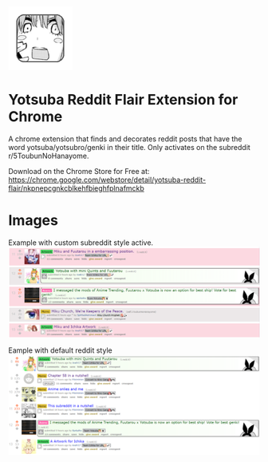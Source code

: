 ![alt text](https://github.com/DavidDaulton/yotsubaRedditFlair/blob/master/YotsubaRedditFlair/yotsuba-icon-128.png?raw=true)
# Yotsuba Reddit Flair Extension for Chrome

A chrome extension that finds and decorates reddit posts that have the word yotsuba/yotsubro/genki in their title.
Only activates on the subreddit r/5ToubunNoHanayome.

Download on the Chrome Store for Free at: https://chrome.google.com/webstore/detail/yotsuba-reddit-flair/nkpnepcgnkcblkehfbieghfplnafmckb

# Images
Example with custom subreddit style active.
![alt text](https://github.com/DavidDaulton/yotsubaRedditFlair/blob/master/2019-02-18_18h32_41.png?raw=true)

Eample with default reddit style
![alt text](https://github.com/DavidDaulton/yotsubaRedditFlair/blob/master/2019-02-18_19h33_41.png?raw=true)
